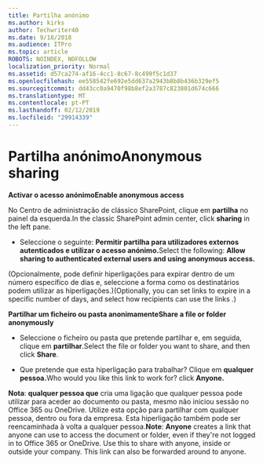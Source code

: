 ```yaml
---
title: Partilha anónimo
ms.author: kirks
author: Techwriter40
ms.date: 9/18/2018
ms.audience: ITPro
ms.topic: article
ROBOTS: NOINDEX, NOFOLLOW
localization_priority: Normal
ms.assetid: d57ca274-af16-4cc1-8c67-8c499f5c1d37
ms.openlocfilehash: ee558542fe692e5dd637a2943b8b8b436b329ef5
ms.sourcegitcommit: dd43cc0a9470f98b8ef2a3787c823801d674c666
ms.translationtype: MT
ms.contentlocale: pt-PT
ms.lasthandoff: 02/12/2019
ms.locfileid: "29914339"
---
```

# <a name="anonymous-sharing"></a><span data-ttu-id="1cdfb-102">Partilha anónimo</span><span class="sxs-lookup"><span data-stu-id="1cdfb-102">Anonymous sharing</span></span>

 <span data-ttu-id="1cdfb-103">**Activar o acesso anónimo**</span><span class="sxs-lookup"><span data-stu-id="1cdfb-103">**Enable anonymous access**</span></span>
  
<span data-ttu-id="1cdfb-104">No Centro de administração de clássico SharePoint, clique em **partilha** no painel da esquerda.</span><span class="sxs-lookup"><span data-stu-id="1cdfb-104">In the classic SharePoint admin center, click **sharing** in the left pane.</span></span> 
  
- <span data-ttu-id="1cdfb-105">Seleccione o seguinte: **Permitir partilha para utilizadores externos autenticados e utilizar o acesso anónimo.**</span><span class="sxs-lookup"><span data-stu-id="1cdfb-105">Select the following: **Allow sharing to authenticated external users and using anonymous access.**</span></span>
  
<span data-ttu-id="1cdfb-106">(Opcionalmente, pode definir hiperligações para expirar dentro de um número específico de dias e, seleccione a forma como os destinatários podem utilizar as hiperligações.)</span><span class="sxs-lookup"><span data-stu-id="1cdfb-106">(Optionally, you can set links to expire in a specific number of days, and select how recipients can use the links .)</span></span>
    
 <span data-ttu-id="1cdfb-107">**Partilhar um ficheiro ou pasta anonimamente**</span><span class="sxs-lookup"><span data-stu-id="1cdfb-107">**Share a file or folder anonymously**</span></span>
  
- <span data-ttu-id="1cdfb-108">Seleccione o ficheiro ou pasta que pretende partilhar e, em seguida, clique em **partilhar**.</span><span class="sxs-lookup"><span data-stu-id="1cdfb-108">Select the file or folder you want to share, and then click **Share**.</span></span> 
    
- <span data-ttu-id="1cdfb-109">Que pretende que esta hiperligação para trabalhar? Clique em **qualquer pessoa.**</span><span class="sxs-lookup"><span data-stu-id="1cdfb-109">Who would you like this link to work for? click **Anyone.**</span></span>
  
 <span data-ttu-id="1cdfb-p101">**Nota**: **qualquer pessoa que** cria uma ligação que qualquer pessoa pode utilizar para aceder ao documento ou pasta, mesmo não iniciou sessão no Office 365 ou OneDrive. Utilize esta opção para partilhar com qualquer pessoa, dentro ou fora da empresa. Esta hiperligação também pode ser reencaminhada à volta a qualquer pessoa.</span><span class="sxs-lookup"><span data-stu-id="1cdfb-p101">**Note**: **Anyone** creates a link that anyone can use to access the document or folder, even if they're not logged in to Office 365 or OneDrive. Use this to share with anyone, inside or outside your company. This link can also be forwarded around to anyone.</span></span> 
    

